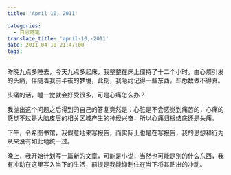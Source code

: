 ```yaml
---
title: 'April 10, 2011'

categories:
  - 日志随笔
translate_title: 'april-10,-2011'
date: 2011-04-10 21:47:00
tags:
---
```


昨晚九点多睡去，今天九点多起床，我整整在床上僵持了十二个小时。由心烦引发的头痛，伴随着我前半夜的梦境，此刻，我隐约记得一些东西，却悉数做不得真。

头痛的话，睡一觉就会好受很多，可是心痛怎么办？

我抛出这个问题之后得到的自己的答复竟然是：心脏是不会感觉到痛苦的，心痛的感觉不过是大脑皮层的相关区域产生的神经兴奋，所以心痛归根结底还是头痛。

下午，令希图书馆，我假意地来写报告，而实际上也是在写报告，我的思想和行为从来没有如此地统一过。

晚上，我开始计划写一篇新的文章，可能是小说，当然也可能是别的什么东西，我有冲动在这里写入当下的生活，前提是我能抑制住在当下将其贴出的冲动。